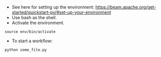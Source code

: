- See here for setting up the environment: https://beam.apache.org/get-started/quickstart-py/#set-up-your-environment
- Use bash as the shell.
- Activate the environment.
```
source env/bin/activate
```
- To start a workflow:
```
python some_file.py
```